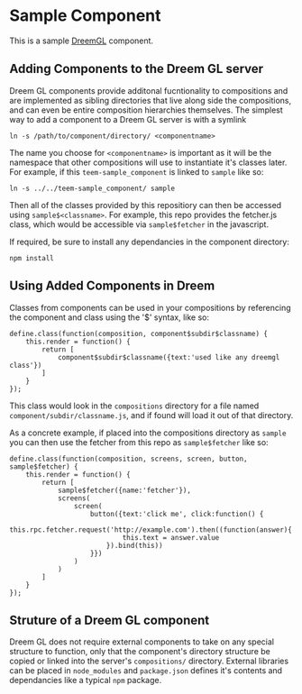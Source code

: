 # Sample Component

This is a sample [DreemGL](https://github.com/teem2/dreemgl) component.

## Adding Components to the Dreem GL server

Dreem GL components provide additonal fucntionality to compositions and are implemented as sibling directories that live
along side the compositions, and can even be entire composition hierarchies themselves.  The simplest way to add a
component to a Dreem GL server is with a symlink

    ln -s /path/to/component/directory/ <componentname>
    
The name you choose for `<componentname>` is important as it will be the namespace that other compositions will use to 
instantiate it's classes later.  For example, if this `teem-sample_component` is linked to `sample` like so:    

    ln -s ../../teem-sample_component/ sample
    
Then all of the classes provided by this repositiory can then be accessed using `sample$<classname>`.  For example, this
repo provides the fetcher.js class, which would be accessible via `sample$fetcher` in the javascript.  

If required, be sure to install any dependancies in the component directory:
 
    npm install

## Using Added Components in Dreem

Classes from components can be used in your compositions by referencing the component and class using the '$' syntax,
like so:

    define.class(function(composition, component$subdir$classname) {
        this.render = function() {
            return [
                component$subdir$classname({text:'used like any dreemgl class'})
            ]
        }
    });

This class would look in the `compositions` directory for a file named `component/subdir/classname.js`, 
and if found will load it out of that directory.

As a concrete example, if placed into the compositions directory as `sample` you can then use the fetcher 
from this repo as `sample$fetcher` like so:

    define.class(function(composition, screens, screen, button, sample$fetcher) {
        this.render = function() {
            return [
                sample$fetcher({name:'fetcher'}),
                screens(
                    screen(
                        button({text:'click me', click:function() {
                            this.rpc.fetcher.request('http://example.com').then((function(answer){
                                this.text = answer.value
                            }).bind(this))
                        }})
                    )
                )
            ]
        }
    });


## Struture of a Dreem GL component

Dreem GL does not require external components to take on any special structure to function, only that the component's 
directory structure be copied or linked into the server's `compositions/` directory.  External libraries can be placed 
in `node_modules` and `package.json` defines it's contents and dependancies like a typical `npm` package. 